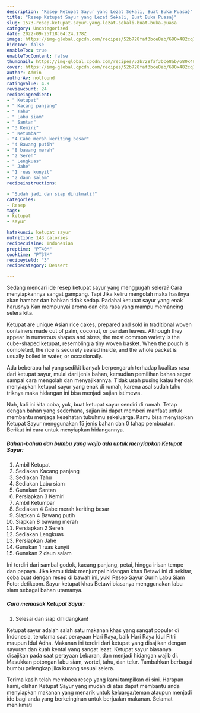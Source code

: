 ```yaml
---
description: "Resep Ketupat Sayur yang Lezat Sekali, Buat Buka Puasa}"
title: "Resep Ketupat Sayur yang Lezat Sekali, Buat Buka Puasa}"
slug: 1573-resep-ketupat-sayur-yang-lezat-sekali-buat-buka-puasa
category: Uncategorized
date: 2022-09-25T18:04:24.178Z
image: https://img-global.cpcdn.com/recipes/52b728faf3bce8ab/680x482cq70/ketupat-sayur-foto-resep-utama.jpg
hideToc: false
enableToc: true
enableTocContent: false
thumbnail: https://img-global.cpcdn.com/recipes/52b728faf3bce8ab/680x482cq70/ketupat-sayur-foto-resep-utama.jpg
cover: https://img-global.cpcdn.com/recipes/52b728faf3bce8ab/680x482cq70/ketupat-sayur-foto-resep-utama.jpg
author: Admin
authorAv: notfound
ratingvalue: 4.9
reviewcount: 24
recipeingredient:
- " Ketupat"
- " Kacang panjang"
- " Tahu"
- " Labu siam"
- " Santan"
- "3 Kemiri"
- " Ketumbar"
- "4 Cabe merah keriting besar"
- "4 Bawang putih"
- "8 bawang merah"
- "2 Sereh"
- " Lengkuas"
- " Jahe"
- "1 ruas kunyit"
- "2 daun salam"
recipeinstructions:

- "Sudah jadi dan siap dinikmati!"
categories:
- Resep
tags:
- ketupat
- sayur

katakunci: ketupat sayur 
nutrition: 143 calories
recipecuisine: Indonesian
preptime: "PT40M"
cooktime: "PT37M"
recipeyield: "3"
recipecategory: Dessert

---
```



Sedang mencari ide resep ketupat sayur yang menggugah selera? Cara menyiapkannya sangat gampang. Tapi Jika keliru mengolah maka hasilnya akan hambar dan bahkan tidak sedap. Padahal ketupat sayur yang enak harusnya Kan mempunyai aroma dan cita rasa yang mampu memancing selera kita.


Ketupat are unique Asian rice cakes, prepared and sold in traditional woven containers made out of palm, coconut, or pandan leaves. Although they appear in numerous shapes and sizes, the most common variety is the cube-shaped ketupat, resembling a tiny woven basket. When the pouch is completed, the rice is securely sealed inside, and the whole packet is usually boiled in water, or occasionally.

Ada beberapa hal yang sedikit banyak berpengaruh terhadap kualitas rasa dari ketupat sayur, mulai dari jenis bahan, kemudian pemilihan bahan segar sampai cara mengolah dan menyajikannya. Tidak usah pusing kalau hendak menyiapkan ketupat sayur yang enak di rumah, karena asal sudah tahu triknya maka hidangan ini bisa menjadi sajian istimewa.


Nah, kali ini kita coba, yuk, buat ketupat sayur sendiri di rumah. Tetap dengan bahan yang sederhana, sajian ini dapat memberi manfaat untuk membantu menjaga kesehatan tubuhmu sekeluarga. Kamu bisa menyiapkan Ketupat Sayur menggunakan 15 jenis bahan dan 0 tahap pembuatan. Berikut ini cara untuk menyiapkan hidangannya.

<!--inarticleads1-->

##### Bahan-bahan dan bumbu yang wajib ada untuk menyiapkan Ketupat Sayur:

1. Ambil  Ketupat
1. Sediakan  Kacang panjang
1. Sediakan  Tahu
1. Sediakan  Labu siam
1. Gunakan  Santan
1. Persiapkan 3 Kemiri
1. Ambil  Ketumbar
1. Sediakan 4 Cabe merah keriting besar
1. Siapkan 4 Bawang putih
1. Siapkan 8 bawang merah
1. Persiapkan 2 Sereh
1. Sediakan  Lengkuas
1. Persiapkan  Jahe
1. Gunakan 1 ruas kunyit
1. Gunakan 2 daun salam


Ini terdiri dari sambal godok, kacang panjang, petai, hingga irisan tempe dan pepaya. Jika kamu tidak menjumpai hidangan khas Betawi ini di sekitar, coba buat dengan resep di bawah ini, yuk! Resep Sayur Gurih Labu Siam Foto: detikcom. Sayur ketupat khas Betawi biasanya menggunakan labu siam sebagai bahan utamanya. 

<!--inarticleads2-->

##### Cara memasak Ketupat Sayur:


1. Selesai dan siap dihidangkan!

Ketupat sayur adalah salah satu makanan khas yang sangat populer di Indonesia, terutama saat perayaan Hari Raya, baik Hari Raya Idul Fitri maupun Idul Adha. Makanan ini terdiri dari ketupat yang disajikan dengan sayuran dan kuah kental yang sangat lezat. Ketupat sayur biasanya disajikan pada saat perayaan Lebaran, dan menjadi hidangan wajib di. Masukkan potongan labu siam, wortel, tahu, dan telur. Tambahkan berbagai bumbu pelengkap jika kurang sesuai selera. 

Terima kasih telah membaca resep yang kami tampilkan di sini. Harapan kami, olahan Ketupat Sayur yang mudah di atas dapat membantu anda menyiapkan makanan yang menarik untuk keluarga/teman ataupun menjadi ide bagi anda yang berkeinginan untuk berjualan makanan. Selamat menikmati
